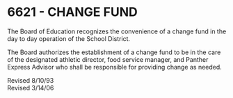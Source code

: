 6621 - CHANGE FUND
==================

The Board of Education recognizes the convenience of a change fund in
the day to day operation of the School District.

The Board authorizes the establishment of a change fund to be in the
care of the designated athletic director, food service manager, and
Panther Express Advisor who shall be responsible for providing change as
needed.

Revised 8/10/93\
 Revised 3/14/06
